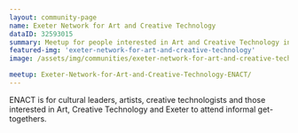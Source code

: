 ```yaml
---
layout: community-page
name: Exeter Network for Art and Creative Technology
dataID: 32593015
summary: Meetup for people interested in Art and Creative Technology in the Exeter area.
featured-img: 'exeter-network-for-art-and-creative-technology'
image: /assets/img/communities/exeter-network-for-art-and-creative-technology_thumb.jpg

meetup: Exeter-Network-for-Art-and-Creative-Technology-ENACT/
---
```


ENACT is for cultural leaders, artists, creative technologists and those
interested in Art, Creative Technology and Exeter to attend informal get-togethers.
